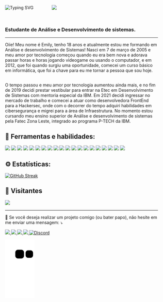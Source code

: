 <div>

<img src="https://readme-typing-svg.demolab.com?font=Press+Start+2P&size=15&duration=3000&pause=500&color=F74949&width=420&height=50&lines=Bem+vindo{a}+ao+meu+perfil!;Me+chamo+Emily+Leme;Sou+Desenvolvedora+Fullstack;Aproveite+os+projetos;E+me+siga+para+mais!;Obrigada+pelo+apoio+<3" alt="Typing SVG" align="left"/>

<img src="https://64.media.tumblr.com/55f57e7f662f882d127784a453d107ca/tumblr_msghlxjj0p1qbu2bao1_400.gif" width="350px" align="right"/>
</div>

<br><br>

<p align="left">

<h3>Estudante de Análise e Desenvolvimento de sistemas.</h3>

<hr>

  Oiie! Meu nome é Emily, tenho 18 anos e atualmente estou me formando em Análise e desenvolvimento de Sistemas! Nasci em 7 de março de 2005 e meu amor por tecnologia começou quando eu era bem nova e adorava passar horas e horas jogando videogame ou usando o computador, e em 2012, que foi quando surgiu uma oportunidade, comecei um curso básico em informática, que foi a chave para eu me tornar a pessoa que sou hoje.<br/><br/>

O tempo passou e meu amor por tecnologia aumentou ainda mais, e no fim de 2019 decidi prestar vestibular para entrar na Etec em Desenvolvimento de Sistemas com mentoria especial da IBM. Em 2021 decidi ingressar no mercado de trabalho e comecei a atuar como desenvolvedora FrontEnd para a Hackersec, onde com o decorrer do tempo adquiri habilidades em cibersegurança e migrei para a área de Infraestrutura. No momento estou cursando meu ensino superior de Análise e desenvolvimento de sistemas pela Fatec Zona Leste, integrado ao programa P-TECH da IBM.
</p>

<h2 align="left">
  🚀 Ferramentas e habilidades:
</h2>

<div>
  <img height="50px" src="https://assets.univesp.br/novotec/codepen/unidade4/html5.png"/>
  <img height="50px" src="https://logospng.org/download/css-3/logo-css-3-2048.png"/>
  <img height="50px" src="https://logospng.org/download/javascript/logo-javascript-icon-1024.png"/>
  
  <img height="50px" src="https://upload.wikimedia.org/wikipedia/commons/thumb/b/b2/Bootstrap_logo.svg/1280px-Bootstrap_logo.svg.png"/>
  <img height="50px" src="https://seeklogo.com/images/J/jquery-logo-CFE6ECE363-seeklogo.com.png"/>
  
  <img height="50px" src="https://www.cursou.com.br/wp-content/uploads/2017/10/Curso-de-PHP-PSRs.png"/>
  <img height="50px" src="https://www.freepnglogos.com/uploads/logo-mysql-png/logo-mysql-mysql-logo-png-images-are-download-crazypng-21.png"/>
  <img height="50px" src="https://upload.wikimedia.org/wikipedia/commons/thumb/0/06/Kotlin_Icon.svg/2048px-Kotlin_Icon.svg.png"/>
  <img height="50px" src="https://seeklogo.com/images/K/kali-linux-logo-AED181186E-seeklogo.com.png"/>
  <img height="50px" src="https://upload.wikimedia.org/wikipedia/commons/thumb/a/a7/React-icon.svg/2300px-React-icon.svg.png"/>
  <img height="50px" src="https://upload.wikimedia.org/wikipedia/commons/4/4c/Typescript_logo_2020.svg"/>
  
  <img height="50px" src="https://cdn-icons-png.flaticon.com/512/5968/5968322.png"/>
  <img height="50px" src="https://cdn.freelogovectors.net/wp-content/uploads/2022/01/prisma_logo-freelogovectors.net_.png"/>
  <img height="50px" src="https://upload.wikimedia.org/wikipedia/commons/thumb/9/9a/Laravel.svg/1969px-Laravel.svg.png"/>

  <img height="50px" src="https://cdn-icons-png.flaticon.com/512/888/888879.png"/>
  <img height="50px" src="https://upload.wikimedia.org/wikipedia/commons/thumb/4/48/Windows_logo_-_2012_%28dark_blue%29.svg/2048px-Windows_logo_-_2012_%28dark_blue%29.svg.png"/> 
  <img height="50px" src="https://vasterra.com/blog/wp-content/uploads/2021/08/Tailwind-img.png"/>
  
  <img height="50px" src="https://cdn-icons-png.flaticon.com/512/3291/3291669.png"/>
  <img height="50px" src="https://img.icons8.com/color/512/spring-logo.png"/>
  <img height="50px" src="https://huongdanjava.com/wp-content/uploads/2017/07/maven.png"/>
  
  </div>

</hr>

<h2>⚙️ Estatísticas:</h2>

 [![GitHub Streak](https://streak-stats.demolab.com/?user=catmiih&theme=github-dark)](https://git.io/streak-stats)
 
 <h2>🧑 Visitantes </h2>
 
 <img src="https://profile-counter.glitch.me/catmiih/count.svg" />
<hr>

<p>
  🤝 Se você deseja realizar um projeto comigo (ou bater papo), não hesite em me enviar uma mensagem: ⤵️
</p>

<p align="left">
 <a href="https://github.com/catmiih" target="_blank" alt="Github">
    <img src="https://img.shields.io/badge/-Github-242424?style=for-the-badge&logo=Github&logoColor=white">
</a>

<a href="https://www.linkedin.com/in/emily-leme/" target="_blank" alt="Linkedin">
  <img src="https://img.shields.io/badge/-Linkedin-0e76a8?style=for-the-badge&logo=Linkedin&logoColor=white" />
</a>

<a href="mailto:emilyleme.dev@gmail.com" target="_blank" alt="Gmail">
  <img src="https://img.shields.io/badge/-Gmail-cc3838?style=for-the-badge&logo=Gmail&logoColor=white" />
</a>
  
<a href="https://wa.me/5511962891250" target="_blank" alt="Whatsapp">
  <img src="https://img.shields.io/badge/-Whatsapp-3BB332?style=for-the-badge&logo=Whatsapp&logoColor=white" />
</a>
  
<a href="#" target="_blank">
  <img src="https://img.shields.io/badge/mily%238861-%237289DA.svg?style=for-the-badge&logo=discord&logoColor=white" title="Discord"></a> 
</p>  

![snake gif](https://github.com/catmiih/catmiih/blob/output/github-contribution-grid-snake.svg)
